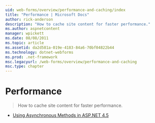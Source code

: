 ```yaml
---
uid: web-forms/overview/performance-and-caching/index
title: "Performance | Microsoft Docs"
author: rick-anderson
description: "How to cache site content for faster performance."
ms.author: aspnetcontent
manager: wpickett
ms.date: 08/08/2011
ms.topic: article
ms.assetid: da2d581a-019e-4183-84a6-70bf04822b44
ms.technology: dotnet-webforms
ms.prod: .net-framework
msc.legacyurl: /web-forms/overview/performance-and-caching
msc.type: chapter
---
```

Performance
====================
> How to cache site content for faster performance.


- [Using Asynchronous Methods in ASP.NET 4.5](using-asynchronous-methods-in-aspnet-45.md)
